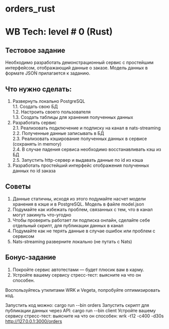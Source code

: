 # orders_rust
# WB Tech: level # 0 (Rust)		 	 	
## Тестовое задание
Необходимо разработать демонстрационный сервис с простейшим интерфейсом, отображающий данные о заказе. Модель данных в формате JSON прилагается к заданию.

## Что нужно сделать:
1. Развернуть локально PostgreSQL \
   1.1. Создать свою БД \
   1.2. Настроить своего пользователя \
   1.3. Создать таблицы для хранения полученных данных
2. Разработать сервис \
   2.1. Реализовать подключение и подписку на канал в nats-streaming \
   2.2. Полученные данные записывать в БД \
   2.3. Реализовать кэширование полученных данных в сервисе (сохранять in memory) \
   2.4. В случае падения сервиса необходимо восстанавливать кэш из БД \
   2.5. Запустить http-сервер и выдавать данные по id из кэша
3. Разработать простейший интерфейс отображения полученных данных по id заказа
## Советы				
1. Данные статичны, исходя из этого подумайте насчет модели хранения в кэше и в PostgreSQL. Модель в файле model.json
2. Подумайте как избежать проблем, связанных с тем, что в канал могут закинуть что-угодно
3. Чтобы проверить работает ли подписка онлайн, сделайте себе отдельный скрипт, для публикации данных в канал
4. Подумайте как не терять данные в случае ошибок или проблем с сервисом
5. Nats-streaming разверните локально (не путать с Nats)

## Бонус-задание						
1. Покройте сервис автотестами — будет плюсик вам в карму.
2. Устройте вашему сервису стресс-тест: выясните на что он способен.

Воспользуйтесь утилитами WRK и Vegeta, попробуйте оптимизировать код.


Запустить код можно:
cargo run --bin orders
Запустить скрипт для публикации данных через API:
cargo run --bin client
Устройте вашему сервису стресс-тест: выясните на что он способен:
 wrk -t12 -c400 -d30s http://127.0.0.1:3000/orders
